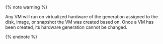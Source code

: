 {% note warning %}

Any VM will run on virtualized hardware of the generation assigned to the disk, image, or snapshot the VM was created based on. Once a VM has been created, its hardware generation cannot be changed.

{% endnote %}